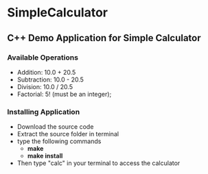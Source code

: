 # SimpleCalculator
## C++ Demo Application for Simple Calculator
### Available Operations
* Addition: 10.0 + 20.5
* Subtraction: 10.0 - 20.5
* Division: 10.0 / 20.5
* Factorial: 5! (must be an integer);

### Installing Application
* Download the source code
* Extract the source folder in terminal 
* type the following commands
   * __make__
   * __make install__
* Then type "calc" in your terminal to access the calculator
